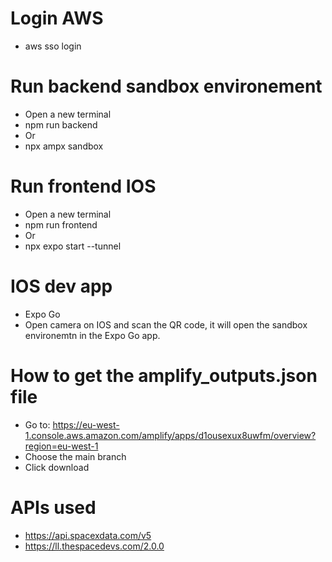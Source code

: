 # Login AWS

- aws sso login

# Run backend sandbox environement

- Open a new terminal
- npm run backend
- Or
- npx ampx sandbox

# Run frontend IOS

- Open a new terminal
- npm run frontend
- Or
- npx expo start --tunnel

# IOS dev app

- Expo Go
- Open camera on IOS and scan the QR code, it will open the sandbox environemtn in the Expo Go app.

# How to get the amplify_outputs.json file

- Go to: https://eu-west-1.console.aws.amazon.com/amplify/apps/d1ousexux8uwfm/overview?region=eu-west-1
- Choose the main branch
- Click download

# APIs used

- https://api.spacexdata.com/v5
- https://ll.thespacedevs.com/2.0.0
